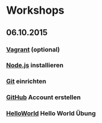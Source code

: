# Workshops

## 06.10.2015

### [Vagrant](workshops/Vagrant.md) (optional)

### [Node.js](workshops/Nodejs.md) installieren

### [Git](workshops/Git.md) einrichten

### [GitHub](workshops/GitHub.md) Account erstellen

### [HelloWorld](workshops/HelloWorld.md) Hello World Übung

